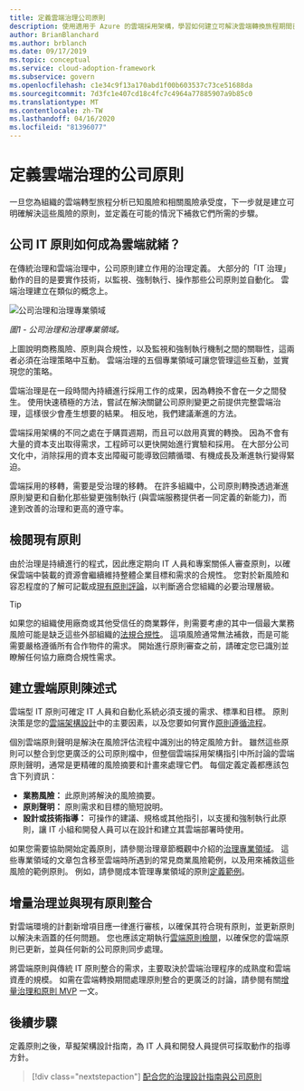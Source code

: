 ```yaml
---
title: 定義雲端治理公司原則
description: 使用適用于 Azure 的雲端採用架構，學習如何建立可解決雲端轉換旅程期間已知風險和風險承受度的原則。
author: BrianBlanchard
ms.author: brblanch
ms.date: 09/17/2019
ms.topic: conceptual
ms.service: cloud-adoption-framework
ms.subservice: govern
ms.openlocfilehash: c1e34c9f13a170abd1f00b603537c73ce51688da
ms.sourcegitcommit: 7d3fc1e407cd18c4fc7c4964a77885907a9b85c0
ms.translationtype: MT
ms.contentlocale: zh-TW
ms.lasthandoff: 04/16/2020
ms.locfileid: "81396077"
---
```

# <a name="define-corporate-policy-for-cloud-governance"></a>定義雲端治理的公司原則

一旦您為組織的雲端轉型旅程分析已知風險和相關風險承受度，下一步就是建立可明確解決這些風險的原則，並定義在可能的情況下補救它們所需的步驟。

<!-- markdownlint-disable MD026 -->

## <a name="how-can-corporate-it-policy-become-cloud-ready"></a>公司 IT 原則如何成為雲端就緒？

在傳統治理和雲端治理中，公司原則建立作用的治理定義。 大部分的「IT 治理」動作的目的是要實作技術，以監視、強制執行、操作那些公司原則並自動化。 雲端治理建立在類似的概念上。

![公司治理和治理專業領域](../../_images/operational-transformation-govern-highres.png)

*圖1 - 公司治理和治理專業領域。*

上圖說明商務風險、原則與合規性，以及監視和強制執行機制之間的關聯性，這兩者必須在治理策略中互動。 雲端治理的五個專業領域可讓您管理這些互動，並實現您的策略。

雲端治理是在一段時間內持續進行採用工作的成果，因為轉換不會在一夕之間發生。 使用快速積極的方法，嘗試在解決關鍵公司原則變更之前提供完整雲端治理，這樣很少會產生想要的結果。 相反地，我們建議漸進的方法。

雲端採用架構的不同之處在于購買週期，而且可以啟用真實的轉換。 因為不會有大量的資本支出取得需求，工程師可以更快開始進行實驗和採用。 在大部分公司文化中，消除採用的資本支出障礙可能導致回饋循環、有機成長及漸進執行變得緊迫。

雲端採用的移轉，需要是受治理的移轉。 在許多組織中，公司原則轉換透過漸進原則變更和自動化那些變更強制執行 (與雲端服務提供者一同定義的新能力)，而達到改善的治理和更高的遵守率。

<!-- markdownlint-enable MD026 -->

## <a name="review-existing-policies"></a>檢閱現有原則

由於治理是持續進行的程式，因此應定期向 IT 人員和專案關係人審查原則，以確保雲端中裝載的資源會繼續維持整體企業目標和需求的合規性。 您對於新風險和容忍程度的了解可記載成[現有原則評論](./cloud-policy-review.md)，以判斷適合您組織的必要治理層級。

> [!TIP]
> 如果您的組織使用廠商或其他受信任的商業夥伴，則需要考慮的其中一個最大業務風險可能是缺乏這些外部組織的[法規合規性](./regulatory-compliance.md)。 這項風險通常無法補救，而是可能需要嚴格遵循所有合作物件的需求。 開始進行原則審查之前，請確定您已識別並瞭解任何協力廠商合規性需求。

## <a name="create-cloud-policy-statements"></a>建立雲端原則陳述式

雲端型 IT 原則可確定 IT 人員和自動化系統必須支援的需求、標準和目標。 原則決策是您的[雲端架構設計](./governance-alignment.md)中的主要因素，以及您要如何實作[原則遵循流程](./processes.md)。

個別雲端原則聲明是解決在風險評估流程中識別出的特定風險方針。 雖然這些原則可以整合到您更廣泛的公司原則檔中，但整個雲端採用架構指引中所討論的雲端原則聲明，通常是更精確的風險摘要和計畫來處理它們。 每個定義定義都應該包含下列資訊：

- **業務風險：** 此原則將解決的風險摘要。
- **原則聲明：** 原則需求和目標的簡短說明。
- **設計或技術指導：** 可操作的建議、規格或其他指引，以支援和強制執行此原則，讓 IT 小組和開發人員可以在設計和建立其雲端部署時使用。

如果您需要協助開始定義原則，請參閱治理章節概觀中介紹的[治理專業領域](../governance-disciplines.md)。 這些專業領域的文章包含移至雲端時所遇到的常見商業風險範例，以及用來補救這些風險的範例原則。 例如，請參閱成本管理專業領域的原則[定義範例](../cost-management/policy-statements.md)。

## <a name="incremental-governance-and-integrating-with-existing-policy"></a>增量治理並與現有原則整合

對雲端環境的計劃新增項目應一律進行審核，以確保其符合現有原則，並更新原則以解決未涵蓋的任何問題。 您也應該定期執行[雲端原則檢閱](./cloud-policy-review.md)，以確保您的雲端原則已更新，並與任何新的公司原則同步處理。

將雲端原則與傳統 IT 原則整合的需求，主要取決於雲端治理程序的成熟度和雲端資產的規模。 如需在雲端轉換期間處理原則整合的更廣泛的討論，請參閱有關[增量治理和原則 MVP](./index.md) 一文。

## <a name="next-steps"></a>後續步驟

定義原則之後，草擬架構設計指南，為 IT 人員和開發人員提供可採取動作的指導方針。

> [!div class="nextstepaction"]
> [配合您的治理設計指南與公司原則](./governance-alignment.md)
